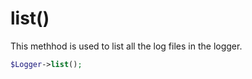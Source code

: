 # list()
This methhod is used to list all the log files in the logger.

```php
$Logger->list();
```
